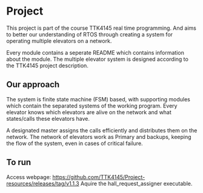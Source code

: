 # Project

This project is part of the course TTK4145 real time programming. 
And aims to better our understanding of RTOS through creating a system for operating multiple elevators on a network. 

Every module contains a seperate README which contains information about the module. The multiple elevator system is designed according to the TTK4145 project description.

## Our approach

The system is finite state machine (FSM) based, with supporting modules which contain the separated systems of the working program. 
Every elevator knows which elevators are alive on the network and what states/calls these elevators have. 


A designated master assigns the calls efficiently and distributes them on the network. The network of elevators work as Primary and backups, keeping the flow of the system, even in cases of critical failure. 

## To run

Access webpage: https://github.com/TTK4145/Project-resources/releases/tag/v1.1.3
Aquire the hall_request_assigner executable.

